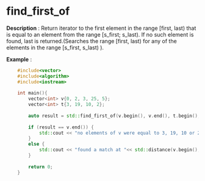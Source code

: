 # find_first_of

**Description** : Return iterator to the first element in the range [first, last) that is equal to an element from the range [s_first; s_last). If no such element is found, last is returned.(Searches the range [first, last) for any of the elements in the range [s_first, s_last) ).

**Example** : 
```cpp
    #include<vector>
    #include<algorithm> 
    #include<iostream>
    
    int main(){
        vector<int> v{0, 2, 3, 25, 5};
        vector<int> t{3, 19, 10, 2};
 
        auto result = std::find_first_of(v.begin(), v.end(), t.begin(), t.end());
 
        if (result == v.end()) {
            std::cout << "no elements of v were equal to 3, 19, 10 or 2\n";
        } 
        else {
            std::cout << "found a match at "<< std::distance(v.begin(), result) << "\n";
        }
        
        return 0;
    }
 ```